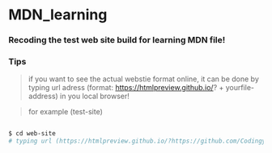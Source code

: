 # MDN_learning

### Recoding the test web site build for learning MDN file!

### Tips
> if you want to see the actual webstie format online, it can be done by typing url adress (format: https://htmlpreview.github.io/? + yourfile-address) in you local browser!

> for example (test-site)

```bash

$ cd web-site
# typing url (https://htmlpreview.github.io/?https://github.com/Codingyyao/MDN_learning/test-site/index.html) in you browser!

```

